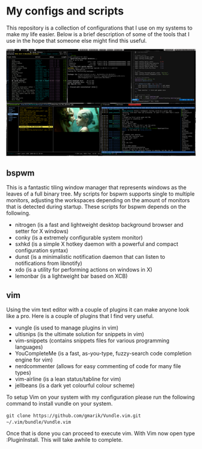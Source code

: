 My configs and scripts
======================
This repository is a collection of configurations that I use on my systems to make my life easier. Below is a brief description of some of the tools that I use in the hope that someone else might find this useful.

![Image of my Desktop](https://github.com/deonspengler/dotfiles/raw/master/screenshot.png)

bspwm
-----
This is a fantastic tiling window manager that represents windows as the leaves of a full binary tree. My scripts for bspwm supports single to multiple monitors, adjusting the workspaces depending on the amount of monitors that is detected during startup. These scripts for bspwm depends on the following.

* nitrogen (is a fast and lightweight desktop background browser and setter for X windows)
* conky (is a extremely configurable system monitor)
* sxhkd (is a simple X hotkey daemon with a powerful and compact configuration syntax)
* dunst (is a minimalistic notification daemon that can listen to notifications from libnotify)
* xdo (is a utility for performing actions on windows in X)
* lemonbar (is a lightweight bar based on XCB)

vim
---
Using the vim text editor with a couple of plugins it can make anyone look like a pro. Here is a couple of plugins that I find very useful.

* vungle (is used to manage plugins in vim)
* ultisnips (is the ultimate solution for snippets in vim)
* vim-snippets (contains snippets files for various programming languages)
* YouCompleteMe (is a fast, as-you-type, fuzzy-search code completion engine for vim)
* nerdcommenter (allows for easy commenting of code for many file types)
* vim-airline (is a lean status/tabline for vim)
* jellbeans (is a dark yet colourful colour scheme)

To setup Vim on your system with my configuration please run the following command to install vundle on your system.

```git clone https://github.com/gmarik/Vundle.vim.git ~/.vim/bundle/Vundle.vim```

Once that is done you can proceed to execute vim. With Vim now open type :PluginInstall. This will take awhile to complete.
